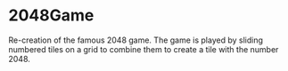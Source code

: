 # 2048Game
Re-creation of the famous 2048 game. The game is played by sliding numbered tiles on a grid to combine them to create a tile with the number 2048. 
